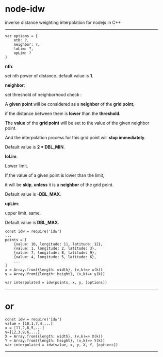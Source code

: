 # node-idw
inverse distance weighting interpolation for nodejs in C++

-----

````
var options = {
    nth: ?,
    neighbor: ?,
    loLim: ?,
    upLim: ?
}
````

**nth**: 

set nth power of distance. default value is **1**.

**neighbor**: 

set threshold of neighborhood check : 

A **given point** will be considered as a **neighbor** of the **grid point**,

if the distance between them is **lower** than the **threshold**.

The **value** of the **grid point** will be set to the value of the given neighbor point.

And the interpolation process for this grid point will **stop immediately**.

Default value is **2 * DBL_MIN**.

**loLim**: 

Lower limit.

If the value of a given point is lower than the limit,
 
it will be **skip**, **unless** it is a **neighbor** of the grid point.

Default value is **-DBL_MAX**.

**upLim**: 

upper limit. same.

Default value is **DBL_MAX**.
````
const idw = require('idw')
...
points = [
    {value: 10, longitude: 11, latitude: 12},
    {value: 1, longitude: 2, latitude: 3},
    {value: 7, longitude: 8, latitude: 9},
    {value: 4, longitude: 5, latitude: 6},
    ...
]
x = Array.from({length: width}, (v,k)=> x(k))
y = Array.from({length: height}, (v,k)=> y(k))

var interpolated = idw(points, x, y, [options])
````
-----
or
===

````
const idw = require('idw')
value = [10,1,7,4,...]
x = [11,2,8,5,...]
y=[12,3,9,6,...]
X = Array.from({length: width}, (v,k)=> X(k))
Y = Array.from({length: height}, (v,k)=> Y(k))
var interpolated = idw(value, x, y, X, Y, [options])
````
-----
